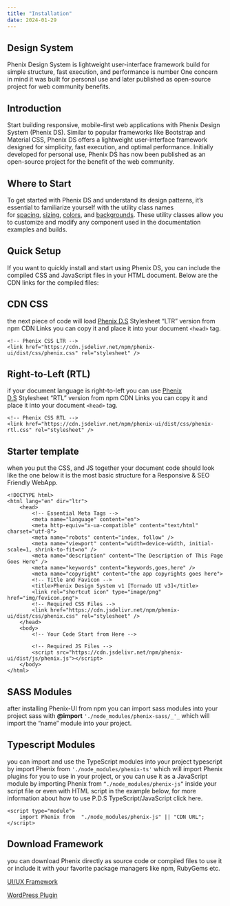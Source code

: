 ```yaml
---
title: "Installation"
date: 2024-01-29
---
```


## Design System

Phenix Design System is lightweight user-interface framework build for simple structure, fast execution, and performance is number One concern in mind it was built for personal use and later published as open-source project for web community benefits.

## Introduction

Start building responsive, mobile-first web applications with Phenix Design System (Phenix DS). Similar to popular frameworks like Bootstrap and Material CSS, Phenix DS offers a lightweight user-interface framework designed for simplicity, fast execution, and optimal performance. Initially developed for personal use, Phenix DS has now been published as an open-source project for the benefit of the web community.

## Where to Start

To get started with Phenix DS and understand its design patterns, it’s essential to familiarize yourself with the utility class names for [spacing](https://phenixthemes.com/pds-docs/post/spacing/), [sizing](https://phenixthemes.com/pds-docs/post/sizing/), [colors](https://phenixthemes.com/pds-docs/post/colors/), and [backgrounds](https://phenixthemes.com/pds-docs/post/backgrounds/). These utility classes allow you to customize and modify any component used in the documentation examples and builds.

## Quick Setup

If you want to quickly install and start using Phenix DS, you can include the compiled CSS and JavaScript files in your HTML document. Below are the CDN links for the compiled files:

## CDN CSS

the next piece of code will load [Phenix D.S](https://phenixthemes.com/pds-docs/) Stylesheet “LTR” version from npm CDN Links you can copy it and place it into your document `<head>` tag.

```
<!-- Phenix CSS LTR -->
<link href="https://cdn.jsdelivr.net/npm/phenix-ui/dist/css/phenix.css" rel="stylesheet" />
```

## Right-to-Left (RTL)

if your document language is right-to-left you can use [Phenix D.S](https://phenixthemes.com/pds-docs/) Stylesheet “RTL” version from npm CDN Links you can copy it and place it into your document `<head>` tag.

```
<!-- Phenix CSS RTL -->
<link href="https://cdn.jsdelivr.net/npm/phenix-ui/dist/css/phenix-rtl.css" rel="stylesheet" />
```

## Starter template

when you put the CSS, and JS together your document code should look like the one below it is the most basic structure for a Responsive & SEO Friendly WebApp.

```
<!DOCTYPE html>
<html lang="en" dir="ltr">
    <head>
        <!-- Essential Meta Tags -->
        <meta name="language" content="en">
        <meta http-equiv="x-ua-compatible" content="text/html" charset="utf-8">
        <meta name="robots" content="index, follow" />
        <meta name="viewport" content="width=device-width, initial-scale=1, shrink-to-fit=no" />
        <meta name="description" content="The Description of This Page Goes Here" />
        <meta name="keywords" content="keywords,goes,here" />
        <meta name="copyright" content="the app copyrights goes here">
        <!-- Title and Favicon -->
        <title>Phenix Design System v1 [Tornado UI v3]</title>
        <link rel="shortcut icon" type="image/png"  href="img/fevicon.png">
        <!-- Required CSS Files -->
        <link href="https://cdn.jsdelivr.net/npm/phenix-ui/dist/css/phenix.css" rel="stylesheet" />
    </head>
    <body>
        <!-- Your Code Start from Here -->
        
        <!-- Required JS Files -->
        <script src="https://cdn.jsdelivr.net/npm/phenix-ui/dist/js/phenix.js"></script>
    </body>
</html>
```

## SASS Modules

after installing Phenix-UI from npm you can import sass modules into your project sass with **@import** `'./node_modules/phenix-sass/_'_` which will import the “name” module into your project.

## Typescript Modules

you can import and use the TypeScript modules into your project typescript by import Phenix from `'./node_modules/phenix-ts'` which will import Phenix plugins for you to use in your project, or you can use it as a JavaScript module by importing Phenix from `“./node_modules/phenix-js”` inside your script file or even with HTML script in the example below, for more information about how to use P.D.S TypeScript/JavaScript click here.

```
<script type="module">
    import Phenix from  "./node_modules/phenix-js" || "CDN URL";
</script>
```

## Download Framework

you can download Phenix directly as source code or compiled files to use it or include it with your favorite package managers like npm, RubyGems etc.

[UI/UX Framework](https://github.com/EngCode/phenix-ui)

[WordPress Plugin](https://github.com/EngCode/phenix-blocks)

